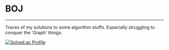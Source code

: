 # BOJ
***
Traces of my solutions to some algorithm stuffs.
Especially struggling to conquer the 'Graph' things.

[![Solved.ac Profile](http://mazassumnida.wtf/api/v2/generate_badge?boj=synoti21)](https://solved.ac/synoti21/)
